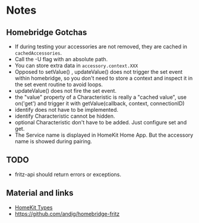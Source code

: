 # Notes

## Homebridge Gotchas
* If during testing your accessories are not removed, they are cached in `cachedAccessories`.
* Call the -U flag with an absolute path.
* You can store extra data in `accessory.context.XXX`
* Opposed to setValue() , updateValue() does not trigger the set event within homebridge, so you don't need to store a context and inspect it in the set event routine to avoid loops.
* updateValue() does not fire the set event.
* the "value" property of a Characteristic is really a "cached value", use on('get') and trigger it with getValue(callback, context, connectionID)
* identify does not have to be implemented.
* identify Characteristic cannot be hidden.
* optional Characteristic don't have to be added. Just configure set and get.
* The Service name is displayed in HomeKit Home App. But the accessory name is showed during pairing.

## TODO
* fritz-api should return errors or exceptions.


## Material and links
* [HomeKit Types](https://github.com/KhaosT/HAP-NodeJS/blob/master/lib/gen/HomeKitTypes.js)
* https://github.com/andig/homebridge-fritz
